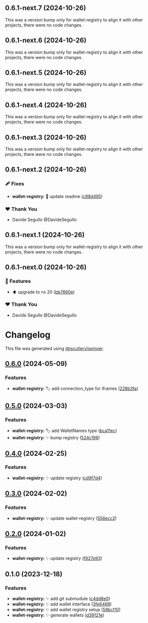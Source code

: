 ## 0.6.1-next.7 (2024-10-26)

This was a version bump only for wallet-registry to align it with other projects, there were no code changes.

## 0.6.1-next.6 (2024-10-26)

This was a version bump only for wallet-registry to align it with other projects, there were no code changes.

## 0.6.1-next.5 (2024-10-26)

This was a version bump only for wallet-registry to align it with other projects, there were no code changes.

## 0.6.1-next.4 (2024-10-26)

This was a version bump only for wallet-registry to align it with other projects, there were no code changes.

## 0.6.1-next.3 (2024-10-26)

This was a version bump only for wallet-registry to align it with other projects, there were no code changes.

## 0.6.1-next.2 (2024-10-26)

### 🩹 Fixes

- **wallet-registry:** :memo: update readme ([c98d495](https://github.com/nabla-studio/quirks/commit/c98d495))

### ❤️  Thank You

- Davide Segullo @DavideSegullo

## 0.6.1-next.1 (2024-10-26)

This was a version bump only for wallet-registry to align it with other projects, there were no code changes.

## 0.6.1-next.0 (2024-10-26)

### 🚀 Features

- :arrow_up: upgrade to nx 20 ([bb7660e](https://github.com/nabla-studio/quirks/commit/bb7660e))

### ❤️  Thank You

- Davide Segullo @DavideSegullo

# Changelog

This file was generated using [@jscutlery/semver](https://github.com/jscutlery/semver).

## [0.6.0](https://github.com/nabla-studio/quirks/compare/wallet-registry@0.5.0...wallet-registry@0.6.0) (2024-05-09)


### Features

* **wallet-registry:** :label: add connection_type for iframes ([228b3fa](https://github.com/nabla-studio/quirks/commit/228b3fa477be72f6a567295360f1aab641494859))

## [0.5.0](https://github.com/nabla-studio/quirks/compare/wallet-registry@0.4.0...wallet-registry@0.5.0) (2024-03-03)


### Features

* **wallet-registry:** :label: add WalletNames type ([bca11ec](https://github.com/nabla-studio/quirks/commit/bca11ec8bba41eebfd723f8817f96af88827aa1a))
* **wallet-registry:** :sparkles: bump registry ([524c198](https://github.com/nabla-studio/quirks/commit/524c1989b0bc440e6bd4b24ae7b46bf4fb8800d1))

## [0.4.0](https://github.com/nabla-studio/quirks/compare/wallet-registry@0.3.0...wallet-registry@0.4.0) (2024-02-25)


### Features

* **wallet-registry:** :sparkles: update registry ([cd9f7d4](https://github.com/nabla-studio/quirks/commit/cd9f7d4d54fe4c75f0db7628ebec408df276438b))

## [0.3.0](https://github.com/nabla-studio/quirks/compare/wallet-registry@0.2.0...wallet-registry@0.3.0) (2024-02-02)


### Features

* **wallet-registry:** :sparkles: update wallet-registry ([556ecc2](https://github.com/nabla-studio/quirks/commit/556ecc23647a04a308e08a42ee41bb0ec36d3baf))

## [0.2.0](https://github.com/nabla-studio/quirks/compare/wallet-registry@0.1.0...wallet-registry@0.2.0) (2024-01-02)


### Features

* **wallet-registry:** :sparkles: update registry ([f927e93](https://github.com/nabla-studio/quirks/commit/f927e930325db44db8c50c6f0d2a84d891ad4645))

## 0.1.0 (2023-12-18)


### Features

* **wallet-registry:** :sparkles: add git submodule ([c4dd8e0](https://github.com/nabla-studio/quirks/commit/c4dd8e0dc11ea53b3f5585e6acbbfdef963f9063))
* **wallet-registry:** :sparkles: add wallet interface ([3fe6468](https://github.com/nabla-studio/quirks/commit/3fe6468cb9a6098211f34898ddcecd60653a5ef4))
* **wallet-registry:** :sparkles: add wallet registry setup ([58bcf10](https://github.com/nabla-studio/quirks/commit/58bcf109c4c010e97cee4a662e0f63c5c90f6d8e))
* **wallet-registry:** :sparkles: generate wallets ([d39121e](https://github.com/nabla-studio/quirks/commit/d39121e288b8ecea031732b9f5f6fb1d48d3a03d))
